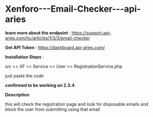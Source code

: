 # Xenforo---Email-Checker---api-aries

**learn more about the endpoint** :
https://support.api-aries.com/hc/articles/1/3/3/email-checker

**Get API Token** :
https://dashboard.api-aries.com/

**Installation Steps** :

src >> XF >> Service >> User >> RegistrationService.php

just paste the code

**confirmed to be working on 2.3.4** 

**Description** 

this will check the registration page and look for disposable emails and block the user from submitting using that email

